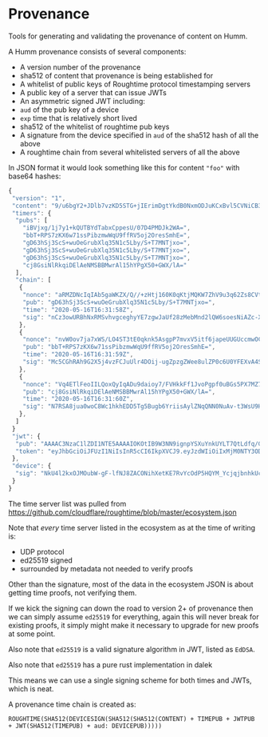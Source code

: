 # Provenance

Tools for generating and validating the provenance of content on Humm.

A Humm provenance consists of several components:

- A version number of the provenance
- sha512 of content that provenance is being established for
- A whitelist of public keys of Roughtime protocol timestamping servers
- A public key of a server that can issue JWTs
- An asymmetric signed JWT including:
 - `aud` of the pub key of a device
 - `exp` time that is relatively short lived
 - sha512 of the whitelist of roughtime pub keys
- A signature from the device specified in `aud` of the sha512 hash of all the above
- A roughtime chain from several whitelisted servers of all the above

In JSON format it would look something like this for content `"foo"` with base64 hashes:

```javascript
{
 "version": "1",
 "content": "9/u6bgY2+JDlb7vzKD5STG+jIErimDgtYkdB0NxmODJuKCxBvl5CVNiCB3LFUYosWowMf37aGVlKfrU5RT4e1w==",
 "timers": {
  "pubs": [
    "iBVjxg/1j7y1+kQUTBYdTabxCppesU/07D4PMDJk2WA=",
    "bbT+RPS7zKX6w71ssPibzmwWqU9ffRV5oj2OresSmhE=",
    "gD63hSj3ScS+wuOeGrubXlq35N1c5Lby/S+T7MNTjxo=",
    "gD63hSj3ScS+wuOeGrubXlq35N1c5Lby/S+T7MNTjxo=",
    "gD63hSj3ScS+wuOeGrubXlq35N1c5Lby/S+T7MNTjxo=",
    "cj8GsiNlRkqiDElAeNMSBBMwrAl15hYPgX50+GWX/lA="
  ],
  "chain": [
   {
    "nonce": "aRMZDNcIqIAb5gaWKZX/Q//+zHtj160K0qKtjMQKW7ZhV9u3q62Zs8CVtXhZ0s9zeOfwQBOr6EbtWE/AE1IroA==",
    "pub": "gD63hSj3ScS+wuOeGrubXlq35N1c5Lby/S+T7MNTjxo=",
    "time": "2020-05-16T16:31:58Z",
    "sig": "nCz3owURBhNxRMSvhvgceghyYE7zgwJaUf28zMebMnd2lQW6soesNiAZc-XuXlopRTdqyXpio-A-n9WBiGvrHw",
   },
   {
    "nonce": "nvW0ov7ja7xWS/LO4ST3tE0qknk5AsgpP7mvxV5itf6japeUUGUccmwOCST0oWDWn9PXQxLvsrbKgj2bS2RjDg==",
    "pub": "bbT+RPS7zKX6w71ssPibzmwWqU9ffRV5oj2OresSmhE=",
    "time": "2020-05-16T16:31:59Z",
    "sig": "Mc5CGhRAh9G2X5j4vzFCJuUlr4DOij-ugZpzgZWee8ulZP0c6U0YFEXvA4SB4cZpJiY59SbGDGs8QICJoD92FQ",
   },
   {
    "nonce": "Vq4ETlFeoIILQoxQyIqADu9daioy7/FVHkkFf1JvoPgpf0uBGs5PX7MZ7qVmSbj+5bWB+MhUd9R6NnrBhGbJ0w==",
    "pub": "cj8GsiNlRkqiDElAeNMSBBMwrAl15hYPgX50+GWX/lA=",
    "time": "2020-05-16T16:31:60Z",
    "sig": "N7RSA8jua0woC8Wc1hkhEDD5Tg5Bugb6YriisAylZNqQNN0NuAv-t3WsU9HOK9PxPaozf1kLCgA57gcuT-uAWg",
   },
  ]
 }
 "jwt": {
  "pub": "AAAAC3NzaC1lZDI1NTE5AAAAIOKOtIB9W3NN9ignpYSXuYnkUYLT7QtLdfq/G0mkHcqx",
  "token": "eyJhbGciOiJFUzI1NiIsInR5cCI6IkpXVCJ9.eyJzdWIiOiIxMjM0NTY3ODkwIiwibmFtZSI6IkpvaG4gRG9lIiwiYWRtaW4iOnRydWUsImlhdCI6MTUxNjIzOTAyMn0.tyh-VfuzIxCyGYDlkBA7DfyjrqmSHu6pQ2hoZuFqUSLPNY2N0mpHb3nk5K17HWP_3cYHBw7AhHale5wky6-sVA",
 },
 "device": {
  "sig": "NkU4l2kxOJMOubW-gF-lfNJ8ZACONihXetKE7RvYcOdP5HQYM_YcjqjbnhkUcikn1Qr3HVXrwFoQ-MsH60S8Gw"
 }
}
```

The time server list was pulled from https://github.com/cloudflare/roughtime/blob/master/ecosystem.json

Note that _every_ time server listed in the ecosystem as at the time of writing is:

- UDP protocol
- ed25519 signed
- surrounded by metadata not needed to verify proofs

Other than the signature, most of the data in the ecosystem JSON is about getting
time proofs, not verifying them.

If we kick the signing can down the road to version 2+ of provenance then we can
simply assume `ed25519` for everything, again this will never break for existing
proofs, it simply might make it necessary to upgrade for new proofs at some point.

Also note that `ed25519` is a valid signature algorithm in JWT, listed as `EdDSA`.

Also note that `ed25519` has a pure rust implementation in dalek

This means we can use a single signing scheme for both times and JWTs, which is
neat.

A provenance time chain is created as:

```
ROUGHTIME(SHA512(DEVICESIGN(SHA512(SHA512(CONTENT) + TIMEPUB + JWTPUB + JWT(SHA512(TIMEPUB) + aud: DEVICEPUB)))))
```
